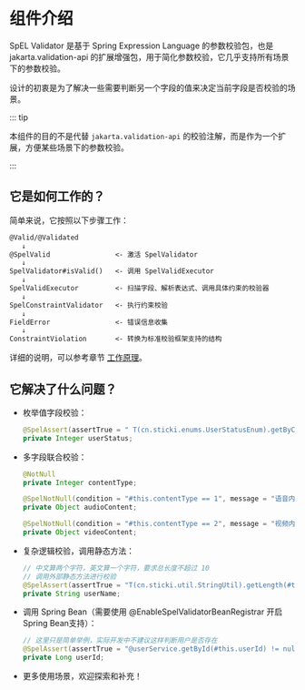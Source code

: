 # 组件介绍

SpEL Validator 是基于 Spring Expression Language 的参数校验包，也是 jakarta.validation-api 的扩展增强包，用于简化参数校验，它几乎支持所有场景下的参数校验。

设计的初衷是为了解决一些需要判断另一个字段的值来决定当前字段是否校验的场景。

::: tip

本组件的目的不是代替 `jakarta.validation-api` 的校验注解，而是作为一个扩展，方便某些场景下的参数校验。

:::

## 它是如何工作的？

简单来说，它按照以下步骤工作：

```md
@Valid/@Validated
   ↓
@SpelValid                <- 激活 SpelValidator
   ↓
SpelValidator#isValid()   <- 调用 SpelValidExecutor
   ↓
SpelValidExecutor         <- 扫描字段、解析表达式、调用具体约束的校验器
   ↓
SpelConstraintValidator   <- 执行约束校验
   ↓
FieldError                <- 错误信息收集
   ↓
ConstraintViolation       <- 转换为标准校验框架支持的结构
```

详细的说明，可以参考章节 [工作原理](principle.md)。

## 它解决了什么问题？

- 枚举值字段校验：
  ```java
  @SpelAssert(assertTrue = " T(cn.sticki.enums.UserStatusEnum).getByCode(#this.userStatus) != null ", message = "用户状态不合法")
  private Integer userStatus;
  ```

- 多字段联合校验：
  ```java
  @NotNull
  private Integer contentType;
  
  @SpelNotNull(condition = "#this.contentType == 1", message = "语音内容不能为空")
  private Object audioContent;
  
  @SpelNotNull(condition = "#this.contentType == 2", message = "视频内容不能为空")
  private Object videoContent;
  ```

- 复杂逻辑校验，调用静态方法：
  ```java
  // 中文算两个字符，英文算一个字符，要求总长度不超过 10
  // 调用外部静态方法进行校验
  @SpelAssert(assertTrue = "T(cn.sticki.util.StringUtil).getLength(#this.userName) <= 10", message = "用户名长度不能超过10")
  private String userName;
  ```

- 调用 Spring Bean（需要使用 @EnableSpelValidatorBeanRegistrar 开启Spring Bean支持）：
  ```java
  // 这里只是简单举例，实际开发中不建议这样判断用户是否存在
  @SpelAssert(assertTrue = "@userService.getById(#this.userId) != null", message = "用户不存在")
  private Long userId;
  ```

- 更多使用场景，欢迎探索和补充！
